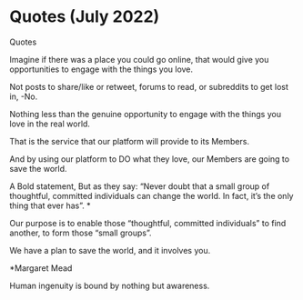 # Quotes (July 2022)

Quotes

Imagine if there was a place you could go online, that would give you opportunities to engage with the things you love.

Not posts to share/like or retweet, forums to read, or subreddits to get lost in, -No.

Nothing less than the genuine opportunity to engage with the things you love in the real world.

That is the service that our platform will provide to its Members.

And by using our platform to DO what they love, our Members are going to save the world.

A Bold statement, But as they say: “Never doubt that a small group of thoughtful, committed individuals can change the world. In fact, it’s the only thing that ever has”. \*

Our purpose is to enable those “thoughtful, committed individuals” to find another, to form those “small groups”.

We have a plan to save the world, and it involves you.

\*Margaret Mead

Human ingenuity is bound by nothing but awareness.
